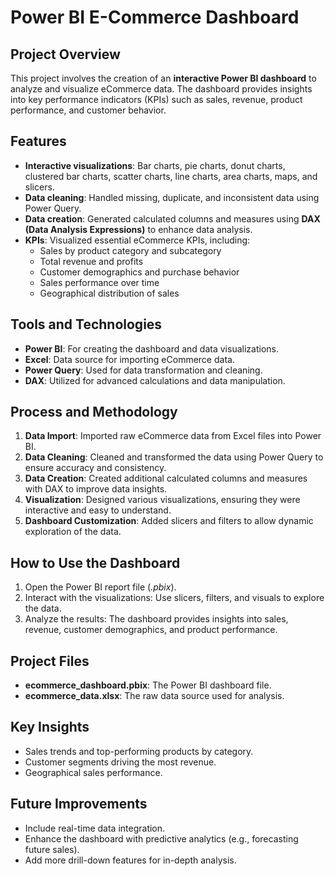 

<h1>Power BI E-Commerce Dashboard</h1>

<h2>Project Overview</h2>
<p>This project involves the creation of an <strong>interactive Power BI dashboard</strong> to analyze and visualize eCommerce data. The dashboard provides insights into key performance indicators (KPIs) such as sales, revenue, product performance, and customer behavior.</p>

<h2>Features</h2>
<ul>
    <li><strong>Interactive visualizations</strong>: Bar charts, pie charts, donut charts, clustered bar charts, scatter charts, line charts, area charts, maps, and slicers.</li>
    <li><strong>Data cleaning</strong>: Handled missing, duplicate, and inconsistent data using Power Query.</li>
    <li><strong>Data creation</strong>: Generated calculated columns and measures using <strong>DAX (Data Analysis Expressions)</strong> to enhance data analysis.</li>
    <li><strong>KPIs</strong>: Visualized essential eCommerce KPIs, including:
        <ul>
            <li>Sales by product category and subcategory</li>
            <li>Total revenue and profits</li>
            <li>Customer demographics and purchase behavior</li>
            <li>Sales performance over time</li>
            <li>Geographical distribution of sales</li>
        </ul>
    </li>
</ul>

<h2>Tools and Technologies</h2>
<ul>
    <li><strong>Power BI</strong>: For creating the dashboard and data visualizations.</li>
    <li><strong>Excel</strong>: Data source for importing eCommerce data.</li>
    <li><strong>Power Query</strong>: Used for data transformation and cleaning.</li>
    <li><strong>DAX</strong>: Utilized for advanced calculations and data manipulation.</li>
</ul>

<h2>Process and Methodology</h2>
<ol>
    <li><strong>Data Import</strong>: Imported raw eCommerce data from Excel files into Power BI.</li>
    <li><strong>Data Cleaning</strong>: Cleaned and transformed the data using Power Query to ensure accuracy and consistency.</li>
    <li><strong>Data Creation</strong>: Created additional calculated columns and measures with DAX to improve data insights.</li>
    <li><strong>Visualization</strong>: Designed various visualizations, ensuring they were interactive and easy to understand.</li>
    <li><strong>Dashboard Customization</strong>: Added slicers and filters to allow dynamic exploration of the data.</li>
</ol>

<h2>How to Use the Dashboard</h2>
<ol>
    <li>Open the Power BI report file (<em>.pbix</em>).</li>
    <li>Interact with the visualizations: Use slicers, filters, and visuals to explore the data.</li>
    <li>Analyze the results: The dashboard provides insights into sales, revenue, customer demographics, and product performance.</li>
</ol>

<h2>Project Files</h2>
<ul>
    <li><strong>ecommerce_dashboard.pbix</strong>: The Power BI dashboard file.</li>
    <li><strong>ecommerce_data.xlsx</strong>: The raw data source used for analysis.</li>
</ul>

<h2>Key Insights</h2>
<ul>
    <li>Sales trends and top-performing products by category.</li>
    <li>Customer segments driving the most revenue.</li>
    <li>Geographical sales performance.</li>
</ul>

<h2>Future Improvements</h2>
<ul>
    <li>Include real-time data integration.</li>
    <li>Enhance the dashboard with predictive analytics (e.g., forecasting future sales).</li>
    <li>Add more drill-down features for in-depth analysis.</li>
</ul>

